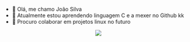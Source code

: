 - 👋 Olá, me chamo João Silva
- 🌱 Atualmente estou aprendendo linguagem C e a mexer no Github kk
- 💞️ Procuro colaborar em projetos linux no futuro

<p align="center">
  <a href="https://skillicons.dev">
    <img src="https://skillicons.dev/icons?i=c" />
  </a>
</p>

<!---
joaov-rsilva/joaov-rsilva is a ✨ special ✨ repository because its `README.md` (this file) appears on your GitHub profile.
You can click the Preview link to take a look at your changes.
--->
